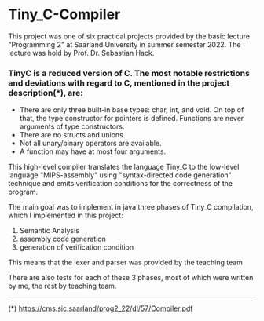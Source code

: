 # Tiny_C-Compiler

This project was one of six practical projects provided by the basic lecture "Programming 2" at Saarland University in summer semester 2022. The lecture was hold by Prof. Dr. Sebastian Hack.


### TinyC is a reduced version of C. The most notable restrictions and deviations with regard to C, mentioned in the project description(*), are:
* There are only three built-in base types: char, int, and void. On top of that, the type constructor for pointers is defined. Functions are never arguments of type constructors.
* There are no structs and unions.
* Not all unary/binary operators are available.
* A function may have at most four arguments.

This high-level compiler translates the language Tiny_C to the low-level language "MIPS-assembly" using "syntax-directed code generation" technique and emits verification conditions for the correctness of the program.

The main goal was to implement in java three phases of Tiny_C compilation, which I implemented in this project:
1. Semantic Analysis
2. assembly code generation
3. generation of verification condition

This means that the lexer and parser was provided by the teaching team

There are also tests for each of these 3 phases, most of which were written by me, the rest by teaching team. 

______________________________________
(*) https://cms.sic.saarland/prog2_22/dl/57/Compiler.pdf
